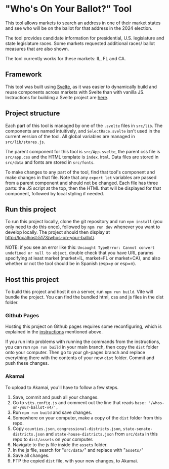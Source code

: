 # "Who's On Your Ballot?" Tool
This tool allows markets to search an address in one of their market states and see who will be on the ballot for that address in the 2024 election.

The tool provides candidate information for presidential, U.S. legislature and state legislature races. Some markets requested additional races/ 
ballot measures that are also shown.

The tool currently works for these markets: IL, FL and CA.

## Framework
This tool was built using [Svelte](https://svelte.dev/docs/introduction), as it was easier to dynamically build and reuse components across markets
with Svelte than with vanilla JS. Instructions for building a Svelte project are [here](https://docs.google.com/document/d/1a_Af9feHj_i9jnVzKkIgyufn9PhOcnAcRX-7IIzoIuE/edit?usp=sharing). 

## Project structure
Each part of this tool is managed by one of the `.svelte` files in `src/lib`. The components are named intuitively, and `SelectRace.svelte` isn't used in the current version of the tool. All global variables are managed in `src/lib/stores.js`.

The parent component for this tool is `src/App.svelte`, the parent css file is `src/app.css` and the HTML template is `index.html`. Data files are stored in `src/data` and fonts are stored in `src/fonts`.

To make changes to any part of the tool, find that tool's component and make changes in that file. Note that any `export let` variables are passed from a parent component and should not be changed. Each file has three parts: the JS script at the top, then the HTML that will be displayed for that component, followed by local styling if needed. 

## Run this project

To run this project locally, clone the git repository and run `npm install` (you only need to do this once), followed by `npm run dev` whenever you
want to develop locally. The project should then display at [http://localhost:5173/whos-on-your-ballot/](http://localhost:5173/whos-on-your-ballot/).

NOTE: if you see an error like this: `Uncaught TypeError: Cannot convert undefined or null to object`, double check that you have URL params specifying
at least market (market=IL, market=FL or market=CA), and also whether or not the tool should be in Spanish (esp=y or esp=n). 

## Host this project

To build this project and host it on a server, run `npm run build`. Vite will bundle the project. You can find the bundled html, css and js files in the dist folder.

### Github Pages

Hosting this project on Github pages requires some reconfiguring, which is explained in the [instructions](https://docs.google.com/document/d/1a_Af9feHj_i9jnVzKkIgyufn9PhOcnAcRX-7IIzoIuE/edit?usp=sharing) mentioned above.

If you run into problems with running the commands from the instructions, you can run `npm run build` in your main branch, then copy the `dist` folder onto your computer. Then go to your gh-pages branch and replace everything there with the contents of your new `dist` folder. Commit and push these changes.

### Akamai

To upload to Akamai, you'll have to follow a few steps. 
1. Save, commit and push all your changes.
2. Go to `vits.config.js` and comment out the line that reads `base: '/whos-on-your-ballot-v4/',`
2. Run `npm run build` and save changes.
3. Somewhere on your computer, make a copy of the `dist` folder from this repo.
4. Copy `counties.json`, `congressional-districts.json`, `state-senate-districts.json` and `state-house-districts.json` from `src/data` 
in this repo to `dist/assets` on your computer.
9. Navigate to the js file inside the `assets` folder.
10. In the js file, search for "`src/data/`" and replace with "`assets/`"
11. Save all changes.
12. FTP the copied `dist` file, with your new changes, to Akamai.

